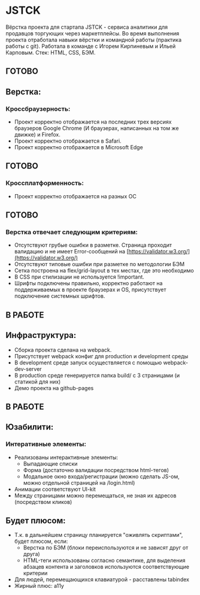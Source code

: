 # JSTCK
Вёрстка проекта для стартапа JSTCK - сервиса аналитики для продавцов торгующих через маркетплейсы. 
Во время выполнения проекта отработала навыки вёрстки и командной работы (практика работы с git). 
Работала в команде с Игорем Кирпиневым и Ильей Карповым.
Cтек: HTML, CSS, БЭМ.


## ГОТОВО
## Верстка:
### Кроссбраузерность:
- Проект корректно отображается на последних трех версиях браузеров Google Chrome (И браузерах, написанных на том же движке) и Firefox.
- Проект корректно отображается в Safari.
- Проект корректно отображается в Microsoft Edge

## ГОТОВО
### Кроссплатформенность:
- Проект корректно отображается на разных OC

## ГОТОВО
### Верстка отвечает следующим критериям:
- Отсутствуют грубые ошибки в разметке. Страница проходит валидацию и не имеет Error-сообщений на [https://validator.w3.org/](https://validator.w3.org/)
- Отсутствуют типовые ошибки при разметке по методологии БЭМ
- Сетка построена на flex/grid-layout в тех местах, где это необходимо
- В CSS при стилизации не используется !important.
- Шрифты подключены правильно, корректно работают на поддерживаемых в проекте браузерах и OS, присутствует подключение системных шрифтов.

## В РАБОТЕ
## Инфраструктура:
- Сборка проекта сделана на webpack.
- Присутствует webpack конфиг для production и development среды
- В development среде запуск осуществляется с помощью webpack-dev-server
- В production среде генерируется папка build/ с 3 страницами (и статикой для них)
- Демо проекта на github-pages

## В РАБОТЕ
## Юзабилити:
### Интеративные элементы:
- Реализованы интерактивные элементы:
    - Выпадающие списки
    - Форма (достаточно валидации посредством html-тегов)
    - Модальное окно входа/регистрации (можно сделать JS-ом, можно отдельной страницей на /login.html)
- Анимации соответствуют UI-kit
- Между страницами можно перемещаться, не зная их адресов (посредством кликов)

## Будет плюсом:
- Т.к. в дальнейшем страницу планируется "оживлять скриптами", будет плюсом, если:
    - Верстка по БЭМ (блоки переиспользуются и не зависят друг от друга)
    - HTML-теги использованы согласно семантике, для выделения абзацев контента и заголовков используются соответствующие критерии
- Для людей, перемещающихся клавиатурой - расставлены tabindex
- Жирный плюс: a11y
